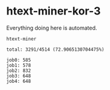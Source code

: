 # htext-miner-kor-3

Everything doing here is automated.

```
htext-miner

total: 3291/4514 (72.9065130704475%)

job0: 585
job1: 578
job2: 832
job3: 648
job4: 648
```